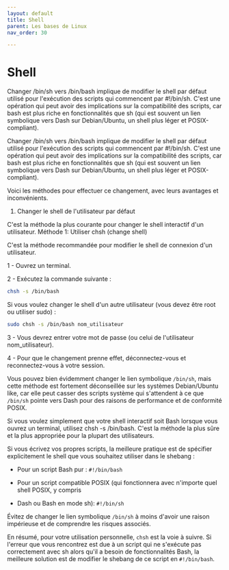 ```yaml
---
layout: default
title: Shell
parent: Les bases de Linux
nav_order: 30

---
```


# Shell

Changer /bin/sh vers /bin/bash implique de modifier le shell par défaut utilisé pour l'exécution des scripts qui commencent par #!/bin/sh. C'est une opération qui peut avoir des implications sur la compatibilité des scripts, car bash est plus riche en fonctionnalités que sh (qui est souvent un lien symbolique vers Dash sur Debian/Ubuntu, un shell plus léger et POSIX-compliant).

Changer /bin/sh vers /bin/bash implique de modifier le shell par défaut utilisé pour l'exécution des scripts qui commencent par #!/bin/sh. C'est une opération qui peut avoir des implications sur la compatibilité des scripts, car bash est plus riche en fonctionnalités que sh (qui est souvent un lien symbolique vers Dash sur Debian/Ubuntu, un shell plus léger et POSIX-compliant).

Voici les méthodes pour effectuer ce changement, avec leurs avantages et inconvénients.
1. Changer le shell de l'utilisateur par défaut

C'est la méthode la plus courante pour changer le shell interactif d'un utilisateur.
Méthode 1: Utiliser chsh (change shell)

C'est la méthode recommandée pour modifier le shell de connexion d'un utilisateur.

1 - Ouvrez un terminal.

2 - Exécutez la commande suivante : 

``` bash
chsh -s /bin/bash
```

Si vous voulez changer le shell d'un autre utilisateur (vous devez être root ou utiliser sudo) : 
``` bash
sudo chsh -s /bin/bash nom_utilisateur
```

3 - Vous devrez entrer votre mot de passe (ou celui de l'utilisateur nom_utilisateur).

4 - Pour que le changement prenne effet, déconnectez-vous et reconnectez-vous à votre session.

Vous pouvez bien évidemment changer le lien symbolique `/bin/sh`, mais cette méthode est fortement déconseillée sur les systèmes Debian/Ubuntu like, car elle peut casser des scripts système qui s'attendent à ce que `/bin/sh` pointe vers Dash pour des raisons de performance et de conformité POSIX.

Si vous voulez simplement que votre shell interactif soit Bash lorsque vous ouvrez un terminal, utilisez chsh -s /bin/bash. C'est la méthode la plus sûre et la plus appropriée pour la plupart des utilisateurs.

Si vous écrivez vos propres scripts, la meilleure pratique est de spécifier explicitement le shell que vous souhaitez utiliser dans le shebang :

- Pour un script Bash pur : `#!/bin/bash`

- Pour un script compatible POSIX (qui fonctionnera avec n'importe quel shell POSIX, y compris        

- Dash ou Bash en mode sh): `#!/bin/sh`

Évitez de changer le lien symbolique `/bin/sh` à moins d'avoir une raison impérieuse et de comprendre les risques associés.

En résumé, pour votre utilisation personnelle, `chsh` est la voie à suivre. Si l'erreur que vous rencontrez est due à un script qui ne s'exécute pas correctement avec sh alors qu'il a besoin de fonctionnalités Bash, la meilleure solution est de modifier le shebang de ce script en `#!/bin/bash`.